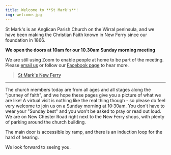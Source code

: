 ```yaml
---
title: Welcome to **St Mark's**!
img: welcome.jpg
---
```


St Mark's is an Anglican Parish Church on the Wirral peninsula, and we have been making the Christian Faith known in New Ferry since our foundation in 1866.

**We open the doors at 10am for our 10.30am Sunday morning meeting**

We are still using Zoom to enable people at home to be part of the meeting. Please [email us](admin@stmarksnewferry.org.uk) or follow our [Facebook page](https://www.facebook.com/stmarksnewferry/) to hear more.


<div align="centre"> 
<div class="fb-page" data-href="https://www.facebook.com/stmarksnewferry/" data-tabs="timeline" data-width="340" data-height="500" data-small-header="false" data-adapt-container-width="true" data-hide-cover="false" data-show-facepile="true"><blockquote cite="https://www.facebook.com/stmarksnewferry/" class="fb-xfbml-parse-ignore"><a href="https://www.facebook.com/stmarksnewferry/">St Mark&#039;s New Ferry</a></blockquote></div>
</div>



<hr>

The church members today are from all ages and all stages along the "journey of faith", and we hope these pages give you a picture of what we are like! A virtual visit is nothing like the real thing though - so please do feel very welcome to join us on a Sunday morning at 10:30am. You don't have to wear your "Sunday best" and you won't be asked to pray or read out loud. We are on New Chester Road right next to the New Ferry shops, with plenty of parking around the church building.

The main door is accessible by ramp, and there is an induction loop for the hard of hearing.

We look forward to seeing you.

